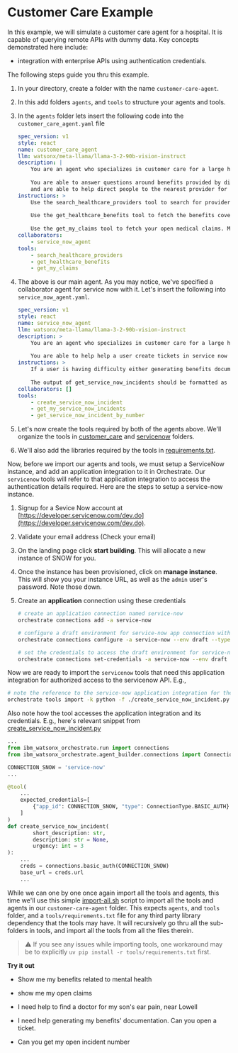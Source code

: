 # Customer Care Example

In this example, we will simulate a customer care agent for a hospital. It is capable of querying remote APIs with dummy data. Key concepts demonstrated here include:
- integration with enterprise APIs using authentication credentials.

The following steps guide you thru this example.

1. In your directory, create a folder with the name `customer-care-agent`.
2. In this add folders `agents`, and `tools` to structure your agents and tools.
3. In the `agents` folder lets insert the following code into the `customer_care_agent.yaml` file

    ```yaml
    spec_version: v1
    style: react
    name: customer_care_agent
    llm: watsonx/meta-llama/llama-3-2-90b-vision-instruct
    description: |
        You are an agent who specializes in customer care for a large healthcare institution. You should be compassionate to the user.
        
        You are able to answer questions around benefits provided by different plans, the status of a claim,
        and are able to help direct people to the nearest provider for a particular ailment.
    instructions: >
        Use the search_healthcare_providers tool to search for providers. If more than 1 is returned format as a github formatted markdown table. Otherwise simply return the output in a kind conversational tone. Do not expand speciality acronyms.
        
        Use the get_healthcare_benefits tool to fetch the benefits coverage for a particular ailment, or for generic plan comparisons. Respond to get_healthcare_benefits requests in a github style formatted markdown table. Be specific about the expected coverage type if a particular condition is mentioned.
        
        Use the get_my_claims tool to fetch your open medical claims. Make sure to respond in a direct tone and do not negotiate prices. Format the output of get_my_claims as a github style markdown table.
    collaborators:
        - service_now_agent
    tools:
        - search_healthcare_providers
        - get_healthcare_benefits
        - get_my_claims
    ```

4. The above is our main agent. As you may notice, we've specified a collaborator agent for service now with it. Let's insert the following into `service_now_agent.yaml`.

    ```yaml
    spec_version: v1
    style: react
    name: service_now_agent
    llm: watsonx/meta-llama/llama-3-2-90b-vision-instruct
    description: >
        You are an agent who specializes in customer care for a large healthcare institution. You should be compassionate to the user.
        
        You are able to help help a user create tickets in service now for processing by a human later. Examples of when to do do this include for adding members to plans or helping users with documentation.
    instructions: >
        If a user is having difficulty either generating benefits documents or adding additional members to their plan, create a new incident for our support team using service_now_create_incident tool. Be compassionate about the user facing difficulty.
        
        The output of get_service_now_incidents should be formatted as a github style formatted markdown table.
    collaborators: []
    tools:
        - create_service_now_incident
        - get_my_service_now_incidents
        - get_service_now_incident_by_number
    ```

5. Let's now create the tools required by both of the agents above. We'll organize the tools in [customer_care](./tools/customer_care/) and [servicenow](./tools/servicenow/) folders.
6. We'll also add the libraries required by the tools in [requirements.txt](./tools/requirements.txt).

Now, before we import our agents and tools, we must setup a ServiceNow instance, and add an application integration to it in Orchestrate. Our `servicenow` tools will refer to that application integration to access the authentication details required. Here are the steps to setup a service-now instance.

1. Signup for a Sevice Now account at [https://developer.servicenow.com/dev.do](https://developer.servicenow.com/dev.do).
2. Validate your email address (Check your email)
3. On the landing page click **start building**. This will allocate a new instance of SNOW for you.
4. Once the instance has been provisioned, click on **manage instance**. This will show you your instance URL, as well as the `admin` user's password. Note those down.
5. Create an **application** connection using these credentials

    ```bash
    # create an application connection named service-now
    orchestrate connections add -a service-now

    # configure a draft environment for service-now app connection with draft environment URL
    orchestrate connections configure -a service-now --env draft --type team --kind basic --url <the instance url, something like: https://dev123456.service-now.com/>

    # set the credentials to access the draft environment for service-now application integration
    orchestrate connections set-credentials -a service-now --env draft -u admin -p <password you noted above>
    ```

Now we are ready to import the `servicenow` tools that need this application integration for authorized access to the servicenow API. E.g.,

```bash
# note the reference to the service-now application integration for the tool
orchestrate tools import -k python -f ./create_service_now_incident.py -r ./requirements.txt -a service-now
```

Also note how the tool accesses the application integration and its credentials. E.g., here's relevant snippet from [create_service_now_incident.py](./tools/servicenow/create_service_now_incident.py)

```python
...
from ibm_watsonx_orchestrate.run import connections
from ibm_watsonx_orchestrate.agent_builder.connections import ConnectionType

CONNECTION_SNOW = 'service-now'
...

@tool(
    ...
    expected_credentials=[
        {"app_id": CONNECTION_SNOW, "type": ConnectionType.BASIC_AUTH}
    ]
)
def create_service_now_incident(
        short_description: str,
        description: str = None,
        urgency: int = 3
):
    ...
    creds = connections.basic_auth(CONNECTION_SNOW)
    base_url = creds.url
    ...
```

While we can one by one once again import all the tools and agents, this time we'll use this simple [import-all.sh](./import-all.sh) script to import all the tools and agents in our `customer-care-agent` folder. This expects `agents`, and `tools` folder, and a `tools/requirements.txt` file for any third party library dependency that the tools may have. It will recursively go thru all the sub-folders in tools, and import all the tools from all the files therein.

> ⚠️ If you see any issues while importing tools, one workaround may be to explicitly `uv pip install -r tools/requirements.txt` first.

**Try it out**  

- Show me my benefits related to mental health
- show me my open claims
- I need help to find a doctor for my son's ear pain, near Lowell

- I need help generating my benefits' documentation. Can you open a ticket.
- Can you get my open incident number
